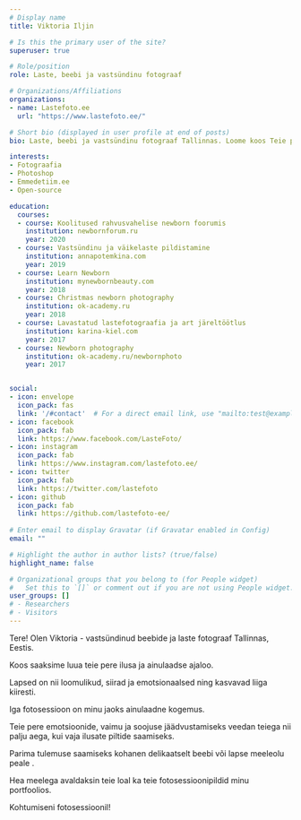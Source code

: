 ```yaml
---
# Display name
title: Viktoria Iljin

# Is this the primary user of the site?
superuser: true

# Role/position
role: Laste, beebi ja vastsündinu fotograaf

# Organizations/Affiliations
organizations:
- name: Lastefoto.ee
  url: "https://www.lastefoto.ee/"

# Short bio (displayed in user profile at end of posts)
bio: Laste, beebi ja vastsündinu fotograaf Tallinnas. Loome koos Teie pere ajalugu ilusat ja ainulaadset.

interests:
- Fotograafia
- Photoshop
- Emmedetiim.ee
- Open-source

education:
  courses:
  - course: Koolitused rahvusvahelise newborn foorumis
    institution: newbornforum.ru
    year: 2020
  - course: Vastsündinu ja väikelaste pildistamine
    institution: annapotemkina.com
    year: 2019
  - course: Learn Newborn
    institution: mynewbornbeauty.com
    year: 2018
  - course: Christmas newborn photography
    institution: ok-academy.ru
    year: 2018
  - course: Lavastatud lastefotograafia ja art järeltöötlus
    institution: karina-kiel.com
    year: 2017
  - course: Newborn photography
    institution: ok-academy.ru/newbornphoto
    year: 2017


social:
- icon: envelope
  icon_pack: fas
  link: '/#contact'  # For a direct email link, use "mailto:test@example.org".
- icon: facebook
  icon_pack: fab
  link: https://www.facebook.com/LasteFoto/
- icon: instagram
  icon_pack: fab
  link: https://www.instagram.com/lastefoto.ee/
- icon: twitter
  icon_pack: fab
  link: https://twitter.com/lastefoto
- icon: github
  icon_pack: fab
  link: https://github.com/lastefoto-ee/
  
# Enter email to display Gravatar (if Gravatar enabled in Config)
email: ""

# Highlight the author in author lists? (true/false)
highlight_name: false

# Organizational groups that you belong to (for People widget)
#   Set this to `[]` or comment out if you are not using People widget.
user_groups: []
# - Researchers
# - Visitors
---
```

Tere! Olen Viktoria - vastsündinud beebide ja laste fotograaf Tallinnas, Eestis. 

Koos saaksime luua teie pere ilusa ja ainulaadse ajaloo. 

Lapsed on nii loomulikud, siirad ja emotsionaalsed ning kasvavad liiga kiiresti. 

Iga fotosessioon on minu jaoks ainulaadne kogemus. 

Teie pere emotsioonide, vaimu ja soojuse jäädvustamiseks veedan teiega nii palju aega, kui vaja ilusate piltide saamiseks. 

Parima tulemuse saamiseks kohanen delikaatselt beebi või lapse meeleolu peale .  

Hea meelega avaldaksin teie loal ka teie fotosessioonipildid minu portfoolios. 

Kohtumiseni fotosessioonil!